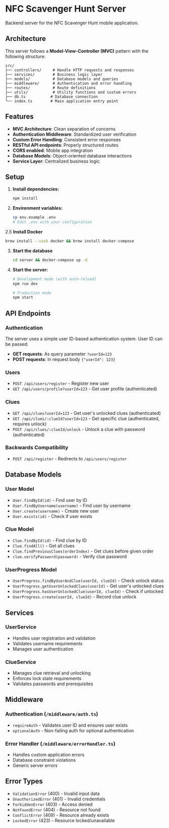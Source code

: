 # NFC Scavenger Hunt Server

Backend server for the NFC Scavenger Hunt mobile application.

## Architecture

This server follows a **Model-View-Controller (MVC)** pattern with the following structure:

```
src/
├── controllers/     # Handle HTTP requests and responses
├── services/        # Business logic layer
├── models/          # Database models and queries
├── middleware/      # Authentication and error handling
├── routes/          # Route definitions
├── utils/           # Utility functions and custom errors
├── db.ts           # Database connection
└── index.ts        # Main application entry point
```

## Features

- **MVC Architecture**: Clean separation of concerns
- **Authentication Middleware**: Standardized user verification
- **Custom Error Handling**: Consistent error responses
- **RESTful API endpoints**: Properly structured routes
- **CORS enabled**: Mobile app integration
- **Database Models**: Object-oriented database interactions
- **Service Layer**: Centralized business logic

## Setup

1. **Install dependencies:**

   ```bash
   npm install
   ```

2. **Environment variables:**

   ```bash
   cp env.example .env
   # Edit .env with your configuration
   ```

2.5 **Install Docker**

```bash
brew install --cask docker && brew install docker-compose
```

3. **Start the database**

   ```bash
   cd server && docker-compose up -d
   ```

4. **Start the server:**

   ```bash
   # Development mode (with auto-reload)
   npm run dev

   # Production mode
   npm start
   ```

## API Endpoints

### Authentication

The server uses a simple user ID-based authentication system. User ID can be passed:

- **GET requests**: As query parameter `?userId=123`
- **POST requests**: In request body `{"userId": 123}`

### Users

- `POST /api/users/register` - Register new user
- `GET /api/users/profile?userId=123` - Get user profile (authenticated)

### Clues

- `GET /api/clues?userId=123` - Get user's unlocked clues (authenticated)
- `GET /api/clues/:clueId?userId=123` - Get specific clue (authenticated, requires unlock)
- `POST /api/clues/:clueId/unlock` - Unlock a clue with password (authenticated)

### Backwards Compatibility

- `POST /api/register` - Redirects to `/api/users/register`

## Database Models

### User Model

- `User.findById(id)` - Find user by ID
- `User.findByUsername(username)` - Find user by username
- `User.create(username)` - Create new user
- `User.exists(id)` - Check if user exists

### Clue Model

- `Clue.findById(id)` - Find clue by ID
- `Clue.findAll()` - Get all clues
- `Clue.findPreviousClues(orderIndex)` - Get clues before given order
- `clue.verifyPassword(password)` - Verify clue password

### UserProgress Model

- `UserProgress.findByUserAndClue(userId, clueId)` - Check unlock status
- `UserProgress.getUserUnlockedClues(userId)` - Get user's unlocked clues
- `UserProgress.hasUserUnlockedClue(userId, clueId)` - Check if unlocked
- `UserProgress.create(userId, clueId)` - Record clue unlock

## Services

### UserService

- Handles user registration and validation
- Validates username requirements
- Manages user authentication

### ClueService

- Manages clue retrieval and unlocking
- Enforces lock state requirements
- Validates passwords and prerequisites

## Middleware

### Authentication (`/middleware/auth.ts`)

- `requireAuth` - Validates user ID and ensures user exists
- `optionalAuth` - Non-failing auth for optional authentication

### Error Handler (`/middleware/errorHandler.ts`)

- Handles custom application errors
- Database constraint violations
- Generic server errors

## Error Types

- `ValidationError` (400) - Invalid input data
- `UnauthorizedError` (401) - Invalid credentials
- `ForbiddenError` (403) - Access denied
- `NotFoundError` (404) - Resource not found
- `ConflictError` (409) - Resource already exists
- `LockedError` (423) - Resource locked/unavailable
